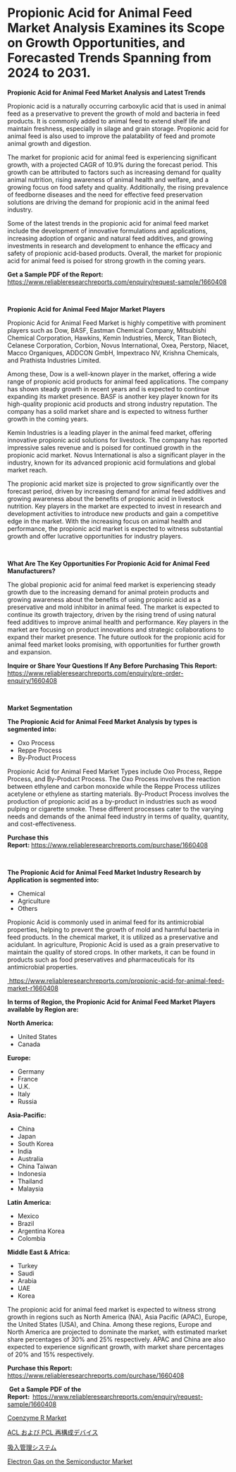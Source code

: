 <p><h1>Propionic Acid for Animal Feed Market Analysis Examines its Scope on Growth Opportunities, and Forecasted Trends Spanning from 2024 to 2031.</h1></p><p><strong>Propionic Acid for Animal Feed Market Analysis and Latest Trends</strong></p>
<p><p>Propionic acid is a naturally occurring carboxylic acid that is used in animal feed as a preservative to prevent the growth of mold and bacteria in feed products. It is commonly added to animal feed to extend shelf life and maintain freshness, especially in silage and grain storage. Propionic acid for animal feed is also used to improve the palatability of feed and promote animal growth and digestion.</p><p>The market for propionic acid for animal feed is experiencing significant growth, with a projected CAGR of 10.9% during the forecast period. This growth can be attributed to factors such as increasing demand for quality animal nutrition, rising awareness of animal health and welfare, and a growing focus on food safety and quality. Additionally, the rising prevalence of feedborne diseases and the need for effective feed preservation solutions are driving the demand for propionic acid in the animal feed industry.</p><p>Some of the latest trends in the propionic acid for animal feed market include the development of innovative formulations and applications, increasing adoption of organic and natural feed additives, and growing investments in research and development to enhance the efficacy and safety of propionic acid-based products. Overall, the market for propionic acid for animal feed is poised for strong growth in the coming years.</p></p>
<p><strong>Get a Sample PDF of the Report:&nbsp;</strong> <a href="https://www.reliableresearchreports.com/enquiry/request-sample/1660408">https://www.reliableresearchreports.com/enquiry/request-sample/1660408</a></p>
<p>&nbsp;</p>
<p><strong>Propionic Acid for Animal Feed Major Market Players</strong></p>
<p><p>Propionic Acid for Animal Feed Market is highly competitive with prominent players such as Dow, BASF, Eastman Chemical Company, Mitsubishi Chemical Corporation, Hawkins, Kemin Industries, Merck, Titan Biotech, Celanese Corporation, Corbion, Novus International, Oxea, Perstorp, Niacet, Macco Organiques, ADDCON GmbH, Impextraco NV, Krishna Chemicals, and Prathista Industries Limited.</p><p>Among these, Dow is a well-known player in the market, offering a wide range of propionic acid products for animal feed applications. The company has shown steady growth in recent years and is expected to continue expanding its market presence. BASF is another key player known for its high-quality propionic acid products and strong industry reputation. The company has a solid market share and is expected to witness further growth in the coming years.</p><p>Kemin Industries is a leading player in the animal feed market, offering innovative propionic acid solutions for livestock. The company has reported impressive sales revenue and is poised for continued growth in the propionic acid market. Novus International is also a significant player in the industry, known for its advanced propionic acid formulations and global market reach.</p><p>The propionic acid market size is projected to grow significantly over the forecast period, driven by increasing demand for animal feed additives and growing awareness about the benefits of propionic acid in livestock nutrition. Key players in the market are expected to invest in research and development activities to introduce new products and gain a competitive edge in the market. With the increasing focus on animal health and performance, the propionic acid market is expected to witness substantial growth and offer lucrative opportunities for industry players.</p></p>
<p>&nbsp;</p>
<p><strong>What Are The Key Opportunities For Propionic Acid for Animal Feed Manufacturers?</strong></p>
<p><p>The global propionic acid for animal feed market is experiencing steady growth due to the increasing demand for animal protein products and growing awareness about the benefits of using propionic acid as a preservative and mold inhibitor in animal feed. The market is expected to continue its growth trajectory, driven by the rising trend of using natural feed additives to improve animal health and performance. Key players in the market are focusing on product innovations and strategic collaborations to expand their market presence. The future outlook for the propionic acid for animal feed market looks promising, with opportunities for further growth and expansion.</p></p>
<p><strong>Inquire or Share Your Questions If Any Before Purchasing This Report:</strong> <a href="https://www.reliableresearchreports.com/enquiry/pre-order-enquiry/1660408">https://www.reliableresearchreports.com/enquiry/pre-order-enquiry/1660408</a></p>
<p>&nbsp;</p>
<p><strong>Market Segmentation</strong></p>
<p><strong>The Propionic Acid for Animal Feed Market Analysis by types is segmented into:</strong></p>
<p><ul><li>Oxo Process</li><li>Reppe Process</li><li>By-Product Process</li></ul></p>
<p><p>Propionic Acid for Animal Feed Market Types include Oxo Process, Reppe Process, and By-Product Process. The Oxo Process involves the reaction between ethylene and carbon monoxide while the Reppe Process utilizes acetylene or ethylene as starting materials. By-Product Process involves the production of propionic acid as a by-product in industries such as wood pulping or cigarette smoke. These different processes cater to the varying needs and demands of the animal feed industry in terms of quality, quantity, and cost-effectiveness.</p></p>
<p><strong>Purchase this Report:&nbsp;</strong><a href="https://www.reliableresearchreports.com/purchase/1660408">https://www.reliableresearchreports.com/purchase/1660408</a></p>
<p>&nbsp;</p>
<p><strong>The Propionic Acid for Animal Feed Market Industry Research by Application is segmented into:</strong></p>
<p><ul><li>Chemical</li><li>Agriculture</li><li>Others</li></ul></p>
<p><p>Propionic Acid is commonly used in animal feed for its antimicrobial properties, helping to prevent the growth of mold and harmful bacteria in feed products. In the chemical market, it is utilized as a preservative and acidulant. In agriculture, Propionic Acid is used as a grain preservative to maintain the quality of stored crops. In other markets, it can be found in products such as food preservatives and pharmaceuticals for its antimicrobial properties.</p></p>
<p><a href="https://www.reliableresearchreports.com/propionic-acid-for-animal-feed-market-r1660408">&nbsp;https://www.reliableresearchreports.com/propionic-acid-for-animal-feed-market-r1660408</a></p>
<p><strong>In terms of Region, the Propionic Acid for Animal Feed Market Players available by Region are:</strong></p>
<p>
    <p> <strong> North America: </strong>
        <ul>
            <li>United States</li>
            <li>Canada</li>
        </ul>
        </p> 
    <p> <strong> Europe: </strong>
        <ul>
            <li>Germany</li>
            <li>France</li>
            <li>U.K.</li>
            <li>Italy</li>
            <li>Russia</li>
        </ul>
        </p> 
    <p> <strong> Asia-Pacific: </strong>
        <ul>
            <li>China</li>
            <li>Japan</li>
            <li>South Korea</li>
            <li>India</li>
            <li>Australia</li>
            <li>China Taiwan</li>
            <li>Indonesia</li>
            <li>Thailand</li>
            <li>Malaysia</li>
        </ul>
        </p> 
    <p> <strong> Latin America: </strong>
        <ul>
            <li>Mexico</li>
            <li>Brazil</li>
            <li>Argentina Korea</li>
            <li>Colombia</li>
        </ul>
        </p> 
    <p> <strong> Middle East & Africa: </strong>
        <ul>
            <li>Turkey</li>
            <li>Saudi</li>
            <li>Arabia</li>
            <li>UAE</li>
            <li>Korea</li>
        </ul>
    </p>
    </p>
<p><p>The propionic acid for animal feed market is expected to witness strong growth in regions such as North America (NA), Asia Pacific (APAC), Europe, the United States (USA), and China. Among these regions, Europe and North America are projected to dominate the market, with estimated market share percentages of 30% and 25% respectively. APAC and China are also expected to experience significant growth, with market share percentages of 20% and 15% respectively.</p></p>
<p><strong>Purchase this Report: </strong><a href="https://www.reliableresearchreports.com/purchase/1660408">https://www.reliableresearchreports.com/purchase/1660408</a></p>
<p>&nbsp;<strong>Get a Sample PDF of the Report:&nbsp;&nbsp;</strong><a href="https://www.reliableresearchreports.com/enquiry/request-sample/1660408">https://www.reliableresearchreports.com/enquiry/request-sample/1660408</a></p>
<p><strong></strong></p>
<p><p><a href="https://github.com/gdfhhhj/Market-Research-Report-List-5/blob/main/coenzyme-r-market.md">Coenzyme R Market</a></p><p><a href="https://github.com/KaliMetz2023/Market-Research-Report-List-1/blob/main/3909692118005.md">ACL および PCL 再構成デバイス</a></p><p><a href="https://github.com/JoanaNitzsche/Market-Research-Report-List-1/blob/main/4193884118004.md">吸入管理システム</a></p><p><a href="https://github.com/RichRobinson5/Market-Research-Report-List-5/blob/main/electron-gas-on-the-semiconductor-market.md">Electron Gas on the Semiconductor Market</a></p></p>